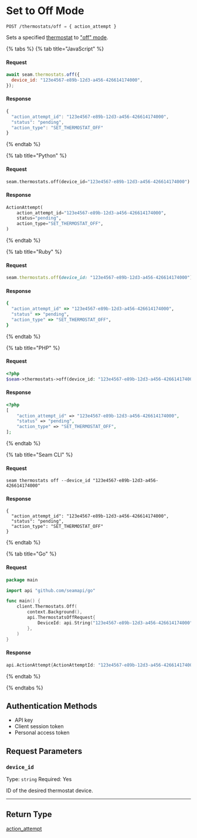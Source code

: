# Set to Off Mode

```
POST /thermostats/off ⇒ { action_attempt }
```

Sets a specified [thermostat](https://docs.seam.co/latest/capability-guides/thermostats) to ["off" mode](https://docs.seam.co/latest/capability-guides/thermostats/configure-current-climate-settings).

{% tabs %}
{% tab title="JavaScript" %}
#### Request

```javascript
await seam.thermostats.off({
  device_id: "123e4567-e89b-12d3-a456-426614174000",
});
```

#### Response

```javascript
{
  "action_attempt_id": "123e4567-e89b-12d3-a456-426614174000",
  "status": "pending",
  "action_type": "SET_THERMOSTAT_OFF"
}
```
{% endtab %}

{% tab title="Python" %}
#### Request

```python
seam.thermostats.off(device_id="123e4567-e89b-12d3-a456-426614174000")
```

#### Response

```python
ActionAttempt(
    action_attempt_id="123e4567-e89b-12d3-a456-426614174000",
    status="pending",
    action_type="SET_THERMOSTAT_OFF",
)
```
{% endtab %}

{% tab title="Ruby" %}
#### Request

```ruby
seam.thermostats.off(device_id: "123e4567-e89b-12d3-a456-426614174000")
```

#### Response

```ruby
{
  "action_attempt_id" => "123e4567-e89b-12d3-a456-426614174000",
  "status" => "pending",
  "action_type" => "SET_THERMOSTAT_OFF",
}
```
{% endtab %}

{% tab title="PHP" %}
#### Request

```php
<?php
$seam->thermostats->off(device_id: "123e4567-e89b-12d3-a456-426614174000");
```

#### Response

```php
<?php
[
    "action_attempt_id" => "123e4567-e89b-12d3-a456-426614174000",
    "status" => "pending",
    "action_type" => "SET_THERMOSTAT_OFF",
];
```
{% endtab %}

{% tab title="Seam CLI" %}
#### Request

```seam_cli
seam thermostats off --device_id "123e4567-e89b-12d3-a456-426614174000"
```

#### Response

```seam_cli
{
  "action_attempt_id": "123e4567-e89b-12d3-a456-426614174000",
  "status": "pending",
  "action_type": "SET_THERMOSTAT_OFF"
}
```
{% endtab %}

{% tab title="Go" %}
#### Request

```go
package main

import api "github.com/seamapi/go"

func main() {
	client.Thermostats.Off(
		context.Background(),
		api.ThermostatsOffRequest{
			DeviceId: api.String("123e4567-e89b-12d3-a456-426614174000"),
		},
	)
}
```

#### Response

```go
api.ActionAttempt{ActionAttemptId: "123e4567-e89b-12d3-a456-426614174000", Status: "pending", ActionType: "SET_THERMOSTAT_OFF"}
```
{% endtab %}

{% endtabs %}

## Authentication Methods

- API key
- Client session token
- Personal access token

## Request Parameters

### `device_id`

Type: `string`
Required: Yes

ID of the desired thermostat device.

***

## Return Type

[action\_attempt](./)

